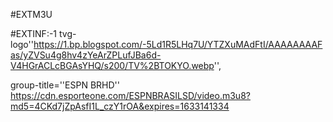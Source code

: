 #EXTM3U 

#EXTINF:-1 tvg-logo''https://1.bp.blogspot.com/-5Ld1R5LHq7U/YTZXuMAdFtI/AAAAAAAAFas/yZVSu4g8hv4zYeArZPLufJBa6d-V4HGrACLcBGAsYHQ/s200/TV%2BTOKYO.webp'',

group-title=''ESPN BRHD''
https://cdn.esporteone.com/ESPNBRASILSD/video.m3u8?md5=4CKd7jZpAsfI1L_czY1rOA&expires=1633141334
